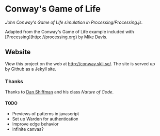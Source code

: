 # Conway's Game of Life
*John Conway's Game of Life simulation in Processing/Processing.js.*

Adapted from the Conway's Game of Life example included with [Processing](http:
//processing.org) by Mike Davis.

## Website

View this project on the web at http://conway.skli.se/. The site is served up
by Github as a Jekyll site.

### Thanks
Thanks to [Dan Shiffman](https://github.com/shiffman) and his class _Nature of
Code_.

#### TODO
- Previews of patterns in javascript
- Set up Warden for authentication
- Improve edge behavior
- Infinite canvas?